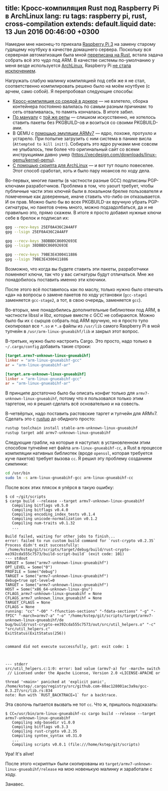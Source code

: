 title: Кросс-компиляция Rust под Raspberry Pi в ArchLinux
lang: ru
tags: raspberry pi, rust, cross-compilation
extends: default.liquid
date: 13 Jun 2016 00:46:00 +0300
---

Намедни мне наконец-то приехала [Raspberry Pi 3][rpi] на замену старому гудящему ноутбуку в качестве домашнего сервера.
Поскольку вся серверная автоматизация была мной [переписана на Rust][scripts], встала задача собрать всё это чудо
под ARM. В качестве системы по-умолчанию у меня везде используется [ArchLinux][arch], Raspberry Pi [не стала исключением][armarch].

[rpi]: https://www.raspberrypi.org/products/raspberry-pi-3-model-b/
[scripts]: https://github.com/kstep/rust-scripts
[arch]: https://www.archlinux.org/
[armarch]: https://archlinuxarm.org/platforms/armv8/broadcom/raspberry-pi-3

Нагружать слабую малинку компиляцией под себя же я не стал, соответственно компилировать решено было на моём ноутбуке
(с арчем, само собой). Я перепробовал следующие способы:

* [Кросс-компиляция со средой в докере][1] — не взлетело, сборка контейнера постоянно валилась по самым разным причинам:
  то сеть отваливалась, то память кончалась. В итоге забил.
* [По мануалу][2] с [той же репы][3] — слишком искусственно, не хотелось ставить пакеты без PKGBUILD-ов и возиться
  со своими PKGBUILD-ами.
* В QEMU с [помощью эмуляции ARMv7][qemu] — ядро, похоже, протухло и устарело. При попытке загрузить с ним система
  в панике висла (`Attempted to kill init!`). Собирать это ядро ручками мне совсем не улыбалось, тем более что оригинальный
  сайт со всеми инструкциями давно умер (https://xecdesign.com/downloads/linux-qemu/kernel-qemu).
* [С помощью скрипта для ArchLinux][4] — и вот тут пошло повеселее. Этот способ сработал, хоть и было пару нюансов по ходу дела.

[1]: https://github.com/Ogeon/rust-on-raspberry-pi/blob/master/DOCKER.md
[2]: https://github.com/Ogeon/rust-on-raspberry-pi/blob/master/MANUAL.md
[3]: https://github.com/Ogeon/rust-on-raspberry-pi
[4]: https://github.com/tavianator/arch-rpi-cross
[qemu]: https://github.com/dhruvvyas90/qemu-rpi-kernel

Во-первых, многие пакеты (в частности разные GCC) подписаны PGP-ключами разработчиков. Проблема в том, что yaourt требует, чтобы
публичные части этих ключей были в локальном брелке пользователя и помеченные как доверенные, иначе ставить что-либо он отказывается.
И он прав. Можно было бы во всех PKGBUILD-ах вручную убрать PGP-сигнатуры, но пакетов очень много, можно подзадолбаться, да и не правильно
это, прямо скажем. В итоге я просто добавил нужные ключи себе в брелок и подписал их:

```bash
gpg --recv-keys 25EF0A436C2A4AFF
gpg --lsign 25EF0A436C2A4AFF

gpg --recv-keys 38DBBDC86092693E
gpg --lsign 38DBBDC86092693E

gpg --recv-keys 79BE3E4300411886
gpg --lsign 79BE3E4300411886
```

Возможно, что когда вы будете ставить эти пакеты, разработчики поменяют ключи, так что у вас сигнатуры будут отличаться.
Мне же понадобилось поставить именно эти ключики.

После этого всё поставилось как по маслу, только нужно было отвечать «да» на вопросы о замене пакетов по ходу установки
(`gcc-stage1` заменяется `gcc-stage2`, а тот, в свою очередь, заменяется `gcc`).

Во-вторых, мне понадобились дополнительные библиотеки под ARM, в частности libssl и libz, которые вместе с GCC не собираются.
Можно было бы их с сырцов собрать под ARM вручную, но я просто тупо скопировал все `*.so` и `*.a` файлы из `/usr/lib` самого
Raspberry Pi в мой тулчейн в `/usr/arm-linux-gnueabihf/lib` и закрыл этот вопрос.

В-третьих, нужно было настроить Cargo. Это просто, надо только в `~/.cargo/config` добавить такие строки:

```toml
[target.armv7-unknown-linux-gnueabihf]
linker = "arm-linux-gnueabihf-gcc"
ar = "arm-linux-gnueabihf-ar"

[target.arm-unknown-linux-gnueabihf]
linker = "arm-linux-gnueabihf-gcc"
ar = "arm-linux-gnueabihf-ar"
```

В принципе достаточно было бы описать конфиг только для `armv7-unknown-linux-gnueabihf`, потому что я пользовался только этим таргетом,
но я решил сделать всё основательно и на совесть.

В-четвёртых, надо поставить растовские таргет и тулчейн для ARMv7. Сделать это с [rustup][] до обидного просто:

```bash
rustup toolchain install stable-arm-unknown-linux-gnueabihf
rustup target add armv7-unknown-linux-gnueabihf
```

[rustup]: https://github.com/rust-lang-nursery/rustup.rs

Следующие грабли, на которые я наступил: в установленном этим способом тулчейне нет файла `arm-linux-gnueabihf-cc`,
а Rust в процессе компиляции нативных библиотек (вроде `openssl`, которая требуется куче пакетов) требует вызова `cc`.
Я решил эту проблему созданием симлинки:

```bash
cd /usr/bin
sudo ln -s arm-linux-gnueabihf-gcc arm-linux-gnueabihf-cc
```

После всех этих плясок я упёрся в такую ошибку:

```text
$ cd ~/git/scripts
$ cargo build --release --target armv7-unknown-linux-gnueabihf
   Compiling bitflags v0.5.0
   Compiling bitflags v0.4.0
   Compiling encoding_index_tests v0.1.4
   Compiling unicode-normalization v0.1.2
   Compiling num-traits v0.1.32
   ...

Build failed, waiting for other jobs to finish...
error: failed to run custom build command for `rust-crypto v0.2.35`
Process didn't exit successfully: `/home/kstep/git/scripts/target/debug/build/rust-crypto-ee392cda555c7573/build-script-build` (exit code: 101)
--- stdout
TARGET = Some("armv7-unknown-linux-gnueabihf")
OPT_LEVEL = Some("0")
PROFILE = Some("debug")
TARGET = Some("armv7-unknown-linux-gnueabihf")
debug=true opt-level=0
TARGET = Some("armv7-unknown-linux-gnueabihf")
HOST = Some("x86_64-unknown-linux-gnu")
CFLAGS_armv7-unknown-linux-gnueabihf = None
CFLAGS_armv7_unknown_linux_gnueabihf = None
TARGET_CFLAGS = None
CFLAGS = None
running: "cc" "-O0" "-ffunction-sections" "-fdata-sections" "-g" "-fPIC" "-march=armv7-a" "-o" "/home/kstep/git/scripts/target/armv7-unknown-linux-gnueabihf/de
bug/build/rust-crypto-ee392cda555c7573/out/src/util_helpers.o" "-c" "src/util_helpers.c"
ExitStatus(ExitStatus(256))


command did not execute successfully, got: exit code: 1



--- stderr
src/util_helpers.c:1:0: error: bad value (armv7-a) for -march= switch
 // Licensed under the Apache License, Version 2.0 <LICENSE-APACHE or

thread '<main>' panicked at 'explicit panic', /home/kstep/.cargo/registry/src/github.com-88ac128001ac3a9a/gcc-0.3.27/src/lib.rs:834
note: Run with `RUST_BACKTRACE=1` for a backtrace.
```

Эта сволочь пытается вызвать не тот `cc`. Что ж, пришлось подсказать:

```text
$ CC=/usr/bin/arm-linux-gnueabihf-cc cargo build --release --target armv7-unknown-linux-gnueabihf
   Compiling xdg-basedir v1.0.0
   Compiling bitflags v0.3.3
   Compiling rust-crypto v0.2.35
   Compiling syntex_syntax v0.31.0
   ...
   Compiling scripts v0.0.1 (file:///home/kstep/git/scripts)
```

Ура! It's alive!

После этого «скрипты» были скопированы из `target/armv7-unknown-linux-gnueabihf/release` на мою новенькую малинку и заработали с ходу.

Занавес.


